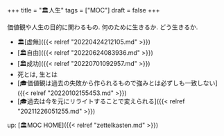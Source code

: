 +++
title = "🏛人生"
tags = ["MOC"]
draft = false
+++

価値観や人生の目的に関わるもの. 何のために生きるか. どう生きるか.

-   🏛[虚無]({{< relref "20220424212105.md" >}})
-   [🏛自由]({{< relref "20220624083936.md" >}})
-   [🏛成功]({{< relref "20220701092957.md" >}})
-   死とは, 生とは
-   [🎓価値観は過去の失敗から作られるもので強みとは必ずしも一致しない]({{< relref "20220102155453.md" >}})
-   [🎓過去は今を元にリライトすることで変えられる]({{< relref "20211226051255.md" >}})

up: [🏛MOC HOME]({{< relref "zettelkasten.md" >}})
